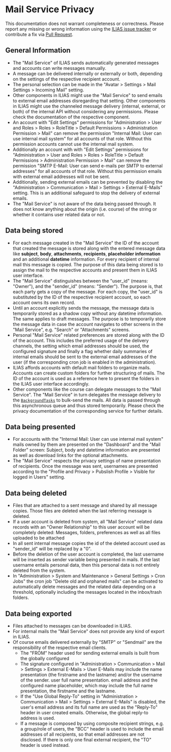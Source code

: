 # Mail Service Privacy

This documentation does not warrant completeness or correctness. Please report any
missing or wrong information using the [ILIAS issue tracker](https://mantis.ilias.de)
or contribute a fix via [Pull Request](docs/development/contributing.md#pull-request-to-the-repositories).

## General Information

- The "Mail Service" of ILIAS sends automatically generated messages and accounts can write messages manually.
- A message can be delivered internally or externally or both, depending on the settings of the respective recipient account.
- The personal selection can be made in the "Avatar > Settings > Mail Settings > Incoming Mail" setting.
- Other components in ILIAS might use the "Mail Service" to send emails to external email addresses disregarding
  that setting. Other components in ILIAS might use the channeled message delivery (internal, external, or both)
  of the internal API without considering any permissions. Please check the documentation of the respective component.
- An account with "Edit Settings" permissions for "Administration > User and Roles >
  Roles > RoleTitle > Default Permissions > Administration Permission > Mail" can remove the
  permission "Internal Mail: User can use internal mail system" for all accounts of that role. Without
  this permission accounts cannot use the internal mail system.
- Additionally an account with with "Edit Settings" permissions for "Administration > User and Roles >
  Roles > RoleTitle > Default Permissions > Administration Permission > Mail" can remove the permission
  "SMTP E-Mail: User can send e-mails per SMTP to external addresses" for all accounts of that role. Without this
  permission emails with external email addresses will not be sent.
- Additionally, sending external emails can be prevented by disabling the
  "Administration > Communication > Mail > Settings > External E-Mails" setting. This is an additional safeguard
  to stop the delivery of external emails.
- The "Mail Service" is not aware of the data being passed through. It does not know anything about the
  origin (i.e. course) of the string or whether it contains user related data or not.

## Data being stored

- For each message created in the "Mail Service" the ID of the account that created the message is stored
  along with the entered message data like **subject**, **body**, **attachments**, **recipients**,
  **placeholder information** and an additional **datetime** information. For every recipient of internal mail this
  message is copied. The purpose of this data being stored is to assign the mail to the respective accounts and present
  them in ILIAS user interface.
- The "Mail Service" distinguishes between the "user_id" (means: "Owner"), and the "sender_id" (means: "Sender"). The
  purpose is, that each party gets a copy of the message. For each copy, the "user_id" is substituted by the ID of the
  respective recipient account, so each account owns its own record.
- Until an account explicitly sends the message, the message data is temporarily stored as a shadow copy
  without any datetime information. The same applies to draft messages.
  The purpose is to temporarily store the message data in case the account navigates to other screens in
  the "Mail Service", e.g. "Search" or "Attachments" screens.
- Personal "Mail Service" related preferences are stored along with the ID of the account. This includes the
  preferred usage of the delivery channels, the setting which email addresses should be used, the configured signature 
  and finally a flag whether daily summaries of internal emails should be sent to
  the external email addresses of the user (if the corresponding cron job is enabled in the administration).
- ILIAS affords accounts with default mail folders to organize mails. Accounts can create custom folders for
  further structuring of mails. The ID of the account is used as a reference here to present the folders in the ILIAS
  user interface accordingly.
- Other components like the course can delegate messages to the "Mail Service". The "Mail Service" in turn
  delegates the message delivery to the [`BackgroundTasks`](../../src/BackgroundTasks/README.md) to bulk-send
  the mails. All data is passed through this asynchronous queue and thus stored temporarily.
  Please check the privacy documentation of the corresponding service for further details.

## Data being presented

- For accounts with the "Internal Mail: User can use internal mail system" mails owned by them are presented
  on the "Dashboard" and the "Mail Folder" screen: Subject, body and datetime information are presented as well
  as download links for the optional attachments.
- The "Mail Service" respects the privacy settings of name presentation of recipients. Once the message was sent, usernames
  are presented according to the "Profile and Privacy > Pubslish Profile > Visible for logged in Users" setting.

## Data being deleted

- Files that are attached to a sent message and shared by all message copies. Those files are deleted when the
  last referring message is deleted.
- If a user account is deleted from system, all "Mail Service" related data records with an "Owner Relationship" to this
  user account will be completely deleted: Messages, folders, preferences as well as all files uploaded to be attached
- In all sent internal message copies the id of the deleted account used as "sender_id" will be replaced by a "0".
- Before the deletion of the user account is completed, the last username will be inserted as sender variable
  being presented in mails. If the last username entails personal data, then this personal data is not entirely deleted
  from the system.
- In "Administration > System and Maintenance > General Settings > Cron Jobs" the cron job
  "Delete old and orphaned mails" can be activated to automatically delete messages and the related data depending
  on a threshold, optionally including the messages located in the inbox/trash folders.

## Data being exported

- Files attached to messages can be downloaded in ILIAS.
- For internal mails the "Mail Service" does not provide any kind of export in ILIAS.
- Of course emails delivered externally by "SMTP" or "Sendmail" are the responsibility of the respective email clients.
  - The "FROM" header used for sending external emails is built from the globally configured
  - The signature configured in "Administration > Communication > Mail > Settings > External E-Mails > User E-Mails may include the name presentation (the firstname and the lastname) and/or the username of the sender.
    user full name presentation.
    email address and the configured name placeholder, which may include the full name presentation, the firstname and the lastname.
  - If the "Use Global Reply-To" setting in "Administration > Communication > Mail > Settings > External E-Mails"
    is disabled, the user's email address and its full name are used as the "Reply-To" header in user created emails.
    Otherwise, the global reply-to address is used.
  - If a message is composed by using composite recipient strings, e.g. a group/role of users, the "BCC" header is used to
    include the email addresses of all recipients, so that email addresses are not disclosed. If there is only one final
    external recipient, the "TO" header is used instead.